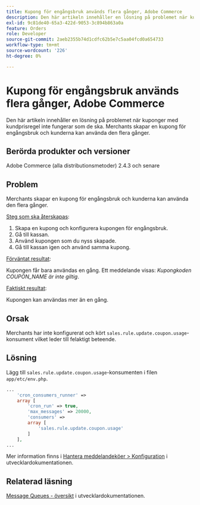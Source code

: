 ```yaml
---
title: Kupong för engångsbruk används flera gånger, Adobe Commerce
description: Den här artikeln innehåller en lösning på problemet när kuponger med kundprisregel inte fungerar som de ska. Merchants skapar en kupong för engångsbruk och kunderna kan använda den flera gånger.
exl-id: 9c81de40-65a3-422d-9053-3c894b863a0a
feature: Orders
role: Developer
source-git-commit: 2aeb2355b74d1cdfc62b5e7c5aa04fcd0a654733
workflow-type: tm+mt
source-wordcount: '226'
ht-degree: 0%

---
```


# Kupong för engångsbruk används flera gånger, Adobe Commerce

Den här artikeln innehåller en lösning på problemet när kuponger med kundprisregel inte fungerar som de ska. Merchants skapar en kupong för engångsbruk och kunderna kan använda den flera gånger.


## Berörda produkter och versioner

Adobe Commerce (alla distributionsmetoder) 2.4.3 och senare

## Problem

Merchants skapar en kupong för engångsbruk och kunderna kan använda den flera gånger.

<u>Steg som ska återskapas</u>:

1. Skapa en kupong och konfigurera kupongen för engångsbruk.
1. Gå till kassan.
1. Använd kupongen som du nyss skapade.
1. Gå till kassan igen och använd samma kupong.

<u>Förväntat resultat</u>:

Kupongen får bara användas en gång. Ett meddelande visas: *Kupongkoden COUPON_NAME är inte giltig*.

<u>Faktiskt resultat</u>:

Kupongen kan användas mer än en gång.


## Orsak

Merchants har inte konfigurerat och kört `sales.rule.update.coupon.usage`-konsument vilket leder till felaktigt beteende.

## Lösning

Lägg till `sales.rule.update.coupon.usage`-konsumenten i filen `app/etc/env.php`.

```php
...
    'cron_consumers_runner' =>
    array [
        'cron_run' => true,
        'max_messages' => 20000,
        'consumers' =>
        array [
            'sales.rule.update.coupon.usage'
        ]
    ],
...
```

Mer information finns i [Hantera meddelandeköer > Konfiguration](https://experienceleague.adobe.com/sv/docs/commerce-operations/configuration-guide/message-queues/manage-message-queues#configuration) i utvecklardokumentationen.

## Relaterad läsning

[Message Queues - översikt](https://experienceleague.adobe.com/sv/docs/commerce-operations/configuration-guide/message-queues/message-queue-framework) i utvecklardokumentationen.
